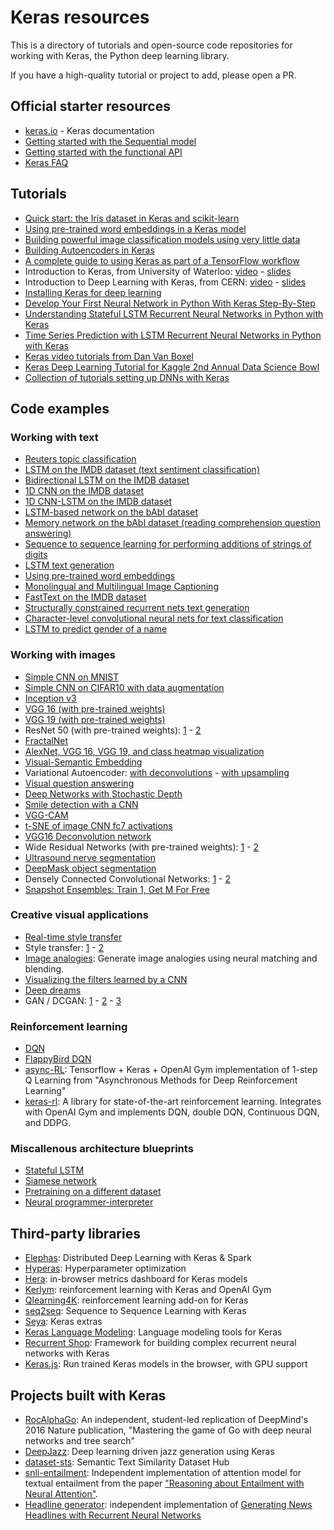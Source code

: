 # Keras resources

This is a directory of tutorials and open-source code repositories for working with Keras, the Python deep learning library.

If you have a high-quality tutorial or project to add, please open a PR.

## Official starter resources

- [keras.io](http://keras.io/) - Keras documentation
- [Getting started with the Sequential model](http://keras.io/getting-started/sequential-model-guide/)
- [Getting started with the functional API](http://keras.io/getting-started/functional-api-guide/)
- [Keras FAQ](http://keras.io/getting-started/faq/)

## Tutorials

- [Quick start: the Iris dataset in Keras and scikit-learn](https://github.com/fastforwardlabs/keras-hello-world/blob/master/kerashelloworld.ipynb)
- [Using pre-trained word embeddings in a Keras model](http://blog.keras.io/using-pre-trained-word-embeddings-in-a-keras-model.html)
- [Building powerful image classification models using very little data](http://blog.keras.io/building-powerful-image-classification-models-using-very-little-data.html)
- [Building Autoencoders in Keras](http://blog.keras.io/building-autoencoders-in-keras.html)
- [A complete guide to using Keras as part of a TensorFlow workflow](http://blog.keras.io/keras-as-a-simplified-interface-to-tensorflow-tutorial.html)
- Introduction to Keras, from University of Waterloo: [video](https://www.youtube.com/watch?v=Tp3SaRbql4k) - [slides](https://uwaterloo.ca/data-science/sites/ca.data-science/files/uploads/files/keras_tutorial.pdf)
- Introduction to Deep Learning with Keras, from CERN: [video](http://cds.cern.ch/record/2157570?ln=en) - [slides](https://indico.cern.ch/event/506145/contributions/2132944/attachments/1258124/1858154/NNinKeras_MPaganini.pdf)
- [Installing Keras for deep learning](http://www.pyimagesearch.com/2016/07/18/installing-keras-for-deep-learning/)
- [Develop Your First Neural Network in Python With Keras Step-By-Step](http://machinelearningmastery.com/tutorial-first-neural-network-python-keras/)
- [Understanding Stateful LSTM Recurrent Neural Networks in Python with Keras](http://machinelearningmastery.com/understanding-stateful-lstm-recurrent-neural-networks-python-keras/)
- [Time Series Prediction with LSTM Recurrent Neural Networks in Python with Keras](http://machinelearningmastery.com/time-series-prediction-lstm-recurrent-neural-networks-python-keras/)
- [Keras video tutorials from Dan Van Boxel](https://www.youtube.com/playlist?list=PLFxrZqbLojdKuK7Lm6uamegEFGW2wki6P)
- [Keras Deep Learning Tutorial for Kaggle 2nd Annual Data Science Bowl](https://github.com/jocicmarko/kaggle-dsb2-keras/)
- [Collection of tutorials setting up DNNs with Keras](http://ml4a.github.io/guides/)

## Code examples

### Working with text

- [Reuters topic classification](https://github.com/fchollet/keras/blob/master/examples/reuters_mlp.py)
- [LSTM on the IMDB dataset (text sentiment classification)](https://github.com/fchollet/keras/blob/master/examples/imdb_lstm.py)
- [Bidirectional LSTM on the IMDB dataset](https://github.com/fchollet/keras/blob/master/examples/imdb_bidirectional_lstm.py)
- [1D CNN on the IMDB dataset](https://github.com/fchollet/keras/blob/master/examples/imdb_cnn.py)
- [1D CNN-LSTM on the IMDB dataset](https://github.com/fchollet/keras/blob/master/examples/imdb_cnn_lstm.py)
- [LSTM-based network on the bAbI dataset](https://github.com/fchollet/keras/blob/master/examples/babi_rnn.py)
- [Memory network on the bAbI dataset (reading comprehension question answering)](https://github.com/fchollet/keras/blob/master/examples/babi_memnn.py)
- [Sequence to sequence learning for performing additions of strings of digits](https://github.com/fchollet/keras/blob/master/examples/addition_rnn.py)
- [LSTM text generation](https://github.com/fchollet/keras/blob/master/examples/lstm_text_generation.py)
- [Using pre-trained word embeddings](https://github.com/fchollet/keras/blob/master/examples/pretrained_word_embeddings.py)
- [Monolingual and Multilingual Image Captioning](https://github.com/elliottd/GroundedTranslation)
- [FastText on the IMDB dataset](https://github.com/fchollet/keras/blob/master/examples/imdb_fasttext.py)
- [Structurally constrained recurrent nets text generation](https://github.com/nzw0301/keras-examples/blob/master/SCRNLM.ipynb)
- [Character-level convolutional neural nets for text classification](https://github.com/johnb30/py_crepe)
- [LSTM to predict gender of a name](https://github.com/divamgupta/lstm-gender-predictor)

### Working with images

- [Simple CNN on MNIST](https://github.com/fchollet/keras/blob/master/examples/mnist_cnn.py)
- [Simple CNN on CIFAR10 with data augmentation](https://github.com/fchollet/keras/blob/master/examples/cifar10_cnn.py)
- [Inception v3](https://github.com/fchollet/keras/blob/master/examples/inception_v3.py)
- [VGG 16 (with pre-trained weights)](https://gist.github.com/baraldilorenzo/07d7802847aaad0a35d3)
- [VGG 19 (with pre-trained weights)](https://gist.github.com/baraldilorenzo/8d096f48a1be4a2d660d)
- ResNet 50 (with pre-trained weights): [1](https://github.com/fchollet/keras/pull/3266/files) - [2](https://github.com/raghakot/keras-resnet)
- [FractalNet](https://github.com/snf/keras-fractalnet)
- [AlexNet, VGG 16, VGG 19, and class heatmap visualization](https://github.com/heuritech/convnets-keras)
- [Visual-Semantic Embedding](https://github.com/awentzonline/keras-visual-semantic-embedding)
- Variational Autoencoder: [with deconvolutions](https://github.com/fchollet/keras/blob/master/examples/variational_autoencoder_deconv.py) - [with upsampling](https://github.com/fchollet/keras/blob/master/examples/variational_autoencoder.py)
- [Visual question answering](https://github.com/avisingh599/visual-qa)
- [Deep Networks with Stochastic Depth](https://github.com/dblN/stochastic_depth_keras)
- [Smile detection with a CNN](https://github.com/kylemcdonald/SmileCNN)
- [VGG-CAM](https://github.com/tdeboissiere/VGG16CAM-keras)
- [t-SNE of image CNN fc7 activations](https://github.com/ml4a/ml4a-guides/blob/master/notebooks/tsne-images.ipynb)
- [VGG16 Deconvolution network](https://github.com/tdeboissiere/DeepLearningImplementations/tree/master/DeconvNet)
- Wide Residual Networks (with pre-trained weights): [1](https://github.com/asmith26/wide_resnets_keras) - [2](https://github.com/titu1994/Wide-Residual-Networks)
- [Ultrasound nerve segmentation](https://github.com/jocicmarko/ultrasound-nerve-segmentation)
- [DeepMask object segmentation](https://github.com/abbypa/NNProject_DeepMask)
- Densely Connected Convolutional Networks: [1](https://github.com/tdeboissiere/DeepLearningImplementations/tree/master/DenseNet) - [2](https://github.com/titu1994/DenseNet)
- [Snapshot Ensembles: Train 1, Get M For Free](https://github.com/titu1994/Snapshot-Ensembles)

### Creative visual applications

- [Real-time style transfer](https://github.com/awentzonline/keras-rtst)
- Style transfer: [1](https://github.com/fchollet/keras/blob/master/examples/neural_style_transfer.py) - [2](https://github.com/titu1994/Neural-Style-Transfer)
- [Image analogies](https://github.com/awentzonline/image-analogies): Generate image analogies using neural matching and blending.
- [Visualizing the filters learned by a CNN](https://github.com/fchollet/keras/blob/master/examples/conv_filter_visualization.py)
- [Deep dreams](https://github.com/fchollet/keras/blob/master/examples/deep_dream.py)
- GAN / DCGAN: [1](https://github.com/phreeza/keras-GAN) - [2](https://github.com/jacobgil/keras-dcgan) - [3](https://github.com/osh/KerasGAN)

### Reinforcement learning

- [DQN](https://github.com/sherjilozair/dqn)
- [FlappyBird DQN](https://github.com/yanpanlau/Keras-FlappyBird)
- [async-RL](https://github.com/coreylynch/async-rl): Tensorflow + Keras + OpenAI Gym implementation of 1-step Q Learning from "Asynchronous Methods for Deep Reinforcement Learning"
- [keras-rl](https://github.com/matthiasplappert/keras-rl): A library for state-of-the-art reinforcement learning. Integrates with OpenAI Gym and implements DQN, double DQN, Continuous DQN, and DDPG.

### Miscallenous architecture blueprints

- [Stateful LSTM](https://github.com/fchollet/keras/blob/master/examples/stateful_lstm.py)
- [Siamese network](https://github.com/fchollet/keras/blob/master/examples/mnist_siamese_graph.py)
- [Pretraining on a different dataset](https://github.com/fchollet/keras/blob/master/examples/mnist_transfer_cnn.py)
- [Neural programmer-interpreter](https://github.com/mokemokechicken/keras_npi)

## Third-party libraries

- [Elephas](https://github.com/maxpumperla/elephas): Distributed Deep Learning with Keras & Spark
- [Hyperas](https://github.com/maxpumperla/hyperas): Hyperparameter optimization
- [Hera](https://github.com/jakebian/hera): in-browser metrics dashboard for Keras models
- [Kerlym](https://github.com/osh/kerlym): reinforcement learning with Keras and OpenAI Gym
- [Qlearning4K](https://github.com/farizrahman4u/qlearning4k): reinforcement learning add-on for Keras
- [seq2seq](https://github.com/farizrahman4u/seq2seq): Sequence to Sequence Learning with Keras
- [Seya](https://github.com/EderSantana/seya): Keras extras
- [Keras Language Modeling](https://github.com/codekansas/keras-language-modeling): Language modeling tools for Keras
- [Recurrent Shop](https://github.com/datalogai/recurrentshop): Framework for building complex recurrent neural networks with Keras
- [Keras.js](https://github.com/transcranial/keras-js): Run trained Keras models in the browser, with GPU support

## Projects built with Keras

- [RocAlphaGo](https://github.com/Rochester-NRT/RocAlphaGo): An independent, student-led replication of DeepMind's 2016 Nature publication, "Mastering the game of Go with deep neural networks and tree search"
- [DeepJazz](https://github.com/jisungk/deepjazz): Deep learning driven jazz generation using Keras
- [dataset-sts](https://github.com/brmson/dataset-sts): Semantic Text Similarity Dataset Hub
- [snli-entailment](https://github.com/shyamupa/snli-entailment): Independent implementation of attention model for textual entailment from the paper ["Reasoning about Entailment with Neural Attention"](http://arxiv.org/abs/1509.06664).
- [Headline generator](https://github.com/udibr/headlines): independent implementation of [Generating News Headlines with Recurrent Neural Networks](http://arxiv.org/abs/1512.01712)
